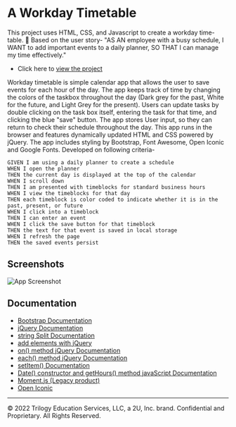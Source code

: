 # A Workday Timetable

This project uses HTML, CSS, and Javascript to create a workday time-table. 📒 Based on the user story-
"AS AN employee with a busy schedule, I WANT to add important events to a daily planner, SO THAT I can manage my time effectively."

- Click here to [view the project](https://dieterichelizabeth.github.io/workday-timetable/)

Workday timetable is simple calendar app that allows the user to save events for each hour of the day. The app keeps track of time by changing the colors of the taskbox throughout the day (Dark grey for the past, White for the future, and Light Grey for the present). Users can update tasks by double clicking on the task box itself, entering the task for that time, and clicking the blue "save" button. The app stores User input, so they can return to check their schedule throughout the day.
This app runs in the browser and features dynamically updated HTML and CSS powered by jQuery. The app includes styling by Bootstrap, Font Awesome, Open Iconic and Google Fonts. Developed on following criteria-

```
GIVEN I am using a daily planner to create a schedule
WHEN I open the planner
THEN the current day is displayed at the top of the calendar
WHEN I scroll down
THEN I am presented with timeblocks for standard business hours
WHEN I view the timeblocks for that day
THEN each timeblock is color coded to indicate whether it is in the past, present, or future
WHEN I click into a timeblock
THEN I can enter an event
WHEN I click the save button for that timeblock
THEN the text for that event is saved in local storage
WHEN I refresh the page
THEN the saved events persist
```

## Screenshots

![App Screenshot](https://user-images.githubusercontent.com/95142863/152840048-eccbba23-7161-4e17-b72a-8844224109c6.png)

## Documentation

- [Bootstrap Documentation](https://getbootstrap.com/docs/5.1/getting-started/introduction//)
- [jQuery Documentation](https://api.jquery.com/)
- [string Split Documentation](https://www.w3schools.com/jsref/jsref_split.asp)
- [add elements with jQuery](https://www.w3schools.com/jquery/jquery_dom_add.asp)
- [on() method jQuery Documentation](https://api.jquery.com/on/)
- [each() method jQuery Documentation](https://api.jquery.com/each/)
- [setItem() Documentation](https://developer.mozilla.org/en-US/docs/Web/API/Storage/setItem)
- [Date() constructor and getHours() method javaScript Documentation](https://api.jquery.com/each/)
- [Moment.js (Legacy product)](https://momentjs.com/docs/)
- [Open Iconic](https://useiconic.com/open)

---

© 2022 Trilogy Education Services, LLC, a 2U, Inc. brand. Confidential and Proprietary. All Rights Reserved.
